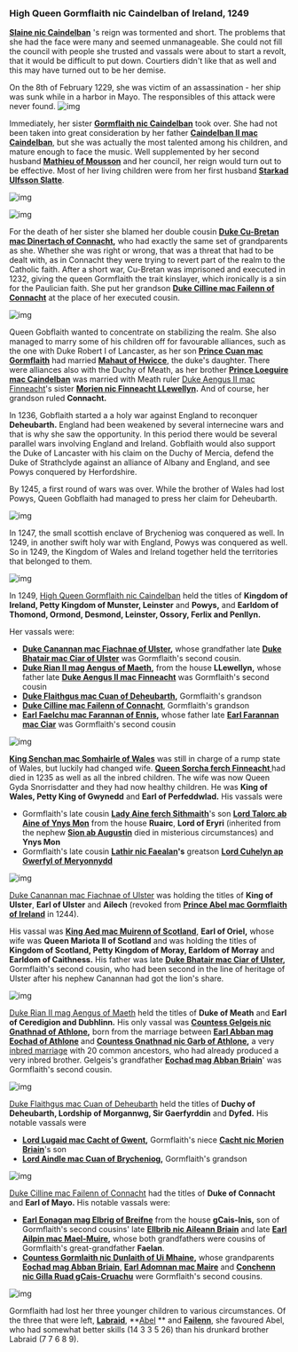 ### High Queen Gormflaith nic Caindelban of Ireland, 1249

**[Slaine nic Caindelban](../p/slaine_nic_caindelban_1212.md)** 's reign was tormented and short. The problems that she had the face were many and seemed unmanageable. She could not fill the council with people she trusted and vassals were about to start a revolt, that it would be difficult to put down. Courtiers didn't like that as well and this may have turned out to be her demise.

On the 8th of February 1229, she was victim of an assassination - her ship was sunk while in a harbor in Mayo. The responsibles of this attack were never found. 
![img](14-Queen-Gobflaith-1249/death1.JPG)

Immediately, her sister **[Gormflaith nic Caindelban](../p/gormflaith_nic_caindelban_1171.md)** took over. She had not been taken into great consideration by her father **[Caindelban II mac Caindelban](../p/caindelban_ii_mac_caindelban_1147.md)**, but she was actually the most talented among his children, and mature enough to face the music. Well supplemented by her second husband **[Mathieu of Mousson](../p/mathieu_de_mousson_1187.md)** and her council, her reign would turn out to be effective. Most of her living children were from her first husband **[Starkad Ulfsson Slatte](../p/starkad_ulfsson_1170.md)**.

![img](14-Queen-Gobflaith-1249/queen1.jpg)

![img](14-Queen-Gobflaith-1249/king1.jpg)

For the death of her sister she blamed her double cousin **[Duke Cu-Bretan mac Dinertach of Connacht](../p/cuan_mac_gormflaith_1216.md),** who had exactly the same set of grandparents as she. Whether she was right or wrong, that was a threat that had to be dealt with, as in Connacht they were trying to revert part of the realm to the Catholic faith. After a short war, Cu-Bretan was imprisoned and executed in 1232, giving the queen Gormflaith the trait kinslayer, which ironically is a sin for the Paulician faith. She put her grandson **[Duke Cilline mac Failenn of Connacht](../p/cilline_mac_failenn_1215.md)** at the place of her executed cousin.

![img](14-Queen-Gobflaith-1249/map2.jpg)

Queen Gobflaith wanted to concentrate on stabilizing the realm. She also managed to marry some of his children off for favourable alliances, such as the one with Duke Robert I of Lancaster, as her son [**Prince** ](../p/cu-bretan_mac_dinertach_1161.md)**[Cuan mac Gormflaith](../p/cu-bretan_mac_dinertach_1161.md)** had married [**Mahaut of Hwicce**,](../p/mahaut_of_hwicce_1217.md) the duke's daughter. There were alliances also with the Duchy of Meath, as her brother **[Prince Loeguire mac Caindelban](../p/loeguire_mac_caindelban_1182.md)** was married with Meath ruler [Duke Aengus II mac Finneacht](../p/aengus_ii_mac_finneacht_1177.md)'s sister **[Morien nic Finneacht LLewellyn](../p/morien_nic_finneacht_1183.md).** And of course, her grandson ruled **Connacht.**

In 1236, Gobflaith started a a holy war against England to reconquer **Deheubarth.** England had been weakened by several internecine wars and that is why she saw the opportunity. In this period there would be several parallel wars involving England and Ireland. Gobflaith would also support the Duke of Lancaster with his claim on the Duchy of Mercia, defend the Duke of Strathclyde against an alliance of Albany and England, and see Powys conquered by Herfordshire.

By 1245, a first round of wars was over. While the brother of Wales had lost Powys, Queen Gobflaith had managed to press her claim for Deheubarth.

![img](14-Queen-Gobflaith-1249/map3.jpg)

In 1247, the small scottish enclave of Brycheniog was conquered as well. In 1249, in another swift holy war with England, Powys was conquered as well. So in 1249, the Kingdom of Wales and Ireland together held the territories that belonged to them.

![img](14-Queen-Gobflaith-1249/map4.jpg)

In 1249, [High Queen Gormflaith nic Caindelban](../p/gormflaith_nic_caindelban_1171.md) held the titles of **Kingdom of Ireland, Petty Kingdom of Munster, Leinster** and **Powys,** and **Earldom of Thomond, Ormond, Desmond, Leinster, Ossory, Ferlix and Penllyn.**

Her vassals were:

- **[Duke Canannan mac Fiachnae of Ulster](../p/canannan_mac_fiachnae_1219.md),** whose grandfather late **[Duke Bhatair mac Ciar of Ulster](../p/bhatair_mac_ciar_1167.md)** was Gormflaith's second cousin.
- **[Duke Rian II mag Aengus of Maeth](../p/rian_ii_mag_aengus_1208.md),** from the house **LLewellyn,** whose father late **[Duke Aengus II mac Finneacht](../p/aengus_ii_mac_finneacht_1177.md)** was Gormflaith's second cousin 
- **[Duke Flaithgus mac Cuan of Deheubarth](../p/flaithgus_mac_cuan_1236.md),** Gormflaith's grandson
- **[Duke Cilline mac Failenn of Connacht](../p/cilline_mac_failenn_1215.md)**,  Gormflaith's grandson
- **[Earl Faelchu mac Farannan of Ennis](../p/faelchu_mac_farannan_1212.md),** whose father late **[Earl Farannan mac Ciar](../p/farannan_mac_ciar_1179.md)** was Gormflaith's second cousin 

![img](14-Queen-Gobflaith-1249/map5.jpg)

**[King Senchan mac Somhairle of Wales](../p/senchan_mac_somhairle_1188.md)** was still in charge of a rump state of Wales, but luckily had changed wife. **[Queen Sorcha ferch Finneacht ](../p/sorcha_ferch_finneacht_1172.md)** had died in 1235 as well as all the inbred children. The wife was now Queen Gyda Snorrisdatter and they had now healthy children. He was **King of Wales, Petty King of Gwynedd** and **Earl of Perfeddwlad.** His vassals were

- Gormflaith's late cousin **[Lady Aine ferch Sithmaith](../p/aine_ferch_sithmaith_1169.md)**'s son **[Lord Talorc ab Aine of Ynys Mon](../p/talorc_ab_aine_1200.md)** from the house **Ruairc**, **Lord of Eryri** (inherited from the nephew **[Sion ab Augustin]('../p/sion_ab_augustin_1224.md)** died in misterious circumstances) and **Ynys Mon**
- Gormflaith's late cousin **[Lathir nic Faealan](../p/lathir_nic_faelan_1162.md)'s** greatson **[Lord Cuhelyn ap Gwerfyl of Meryonnydd](../p/cuhelyn_ap_gwerfyl_1201.md)**

![img](14-Queen-Gobflaith-1249/map6.jpg)

[Duke Canannan mac Fiachnae of Ulster](../p/canannan_mac_fiachnae_1219.md) was holding the titles of **King of Ulster**, **Earl of Ulster** and **Ailech** (revoked from **[Prince Abel mac Gormflaith of Ireland](../p/abel_mac_gormflaith_1190.md)** in 1244). 

His vassal was **[King Aed mac Muirenn of Scotland](../p/aed_mac_muirenn_1209.md)**, **Earl of Oriel,** whose wife was **Queen Mariota II of Scotland** and was holding the titles of **Kingdom of Scotland, Petty Kingdom of Moray, Earldom of Morray** and **Earldom of Caithness.** His father was late **[Duke Bhatair mac Ciar of Ulster](../p/bhatair_mac_ciar_1167.md),** Gormflaith's second cousin, who had been second in the line of heritage of Ulster after his nephew Canannan had got the lion's share.

![img](14-Queen-Gobflaith-1249/map8.jpg)

[Duke Rian II mag Aengus of Maeth](../p/rian_ii_mag_aengus_1208.md) held the titles of **Duke of Meath** and **Earl of Ceredigion and Dubhlinn.** His only vassal was **[Countess Gelgeis nic Gnathnad of Athlone](../p/gelgeis_nic_gnathnad_1217.md),** born from the marriage between **[Earl Abban mag Eochad of Athlone](../p/abban_mag_eochad_1181.md)** and **[Countess Gnathnad nic Garb of Athlone](../p/gnathnad_nic_garb_1191.md),** a very [inbred marriage](https://drive.google.com/file/d/1Z-jA0pGaKnSorsTJ71tgqQCbmS4y_xhz/view?usp=sharing) with 20 common ancestors, who had already produced a very inbred brother. Gelgeis's grandfather **[Eochad mag Abban Briain](../p/eochad_mag_abban_1163.md)**' was Gormflaith's second cousin.

![img](14-Queen-Gobflaith-1249/map9.jpg)

[Duke Flaithgus mac Cuan of Deheubarth](../p/flaithgus_mac_cuan_1236.md) held the titles of **Duchy of Deheubarth, Lordship of Morgannwg, Sir Gaerfyrddin** and **Dyfed.** His notable vassals were 

- **[Lord Lugaid mac Cacht of Gwent](../p/lugaid_mac_cacht_1227.md),** Gormflaith's niece [**Cacht nic Morien Briain**](../p/cacht_nic_morien_1201.md)'s son
- **[Lord Aindle mac Cuan of Brycheniog](../p/aindle_mac_cuan_1242.md),** Gormflaith's grandson

![img](14-Queen-Gobflaith-1249/map10.jpg)

[Duke Cilline mac Failenn of Connacht](../p/cilline_mac_failenn_1215.md) had the titles of **Duke of Connacht** and **Earl of Mayo.** His notable vassals were:

-  **[Earl Eonagan mag Elbrig of Breifne](../p/eonagan_mag_ellbrig_1193.md)** from the house **gCais-Inis,** son of Gormflaith's second cousins' late **[Ellbrib nic Aileann Briain](https://drive.google.com/file/d/1Z7HcJg5O9_npQcoZcs1Krpu6HA7K4Wx8/view?usp=sharing)** and late **[Earl Ailpin mac Mael-Muire](../p/ailpin_mac_mael-muire_1158.md),** whose both grandfathers were cousins of Gormflaith's great-grandfather **Faelan**.
- **[Countess Gormlaith nic Dunlaith of Ui Mhaine](../p/gormlaith_nic_dunlaith_1214.md),** whose grandparents [**Eochad mag Abban Briain**,](../p/eochad_mag_abban_1163.md) [**Earl Adomnan mac Maire**](../p/adomnan_mac_maire_1162.md) and [**Conchenn nic Gilla Ruad gCais-Cruachu**](../p/conchenn_nic_gilla-ruad_1163.md) were Gormflaith's second cousins.

![img](14-Queen-Gobflaith-1249/map11.jpg)

Gormflaith had lost her three younger children to various circumstances. Of the three that were left, **[Labraid](../p/labraid_mac_gormflaith_1188.md)**, **[Abel](../p/abel_mac_gormflaith_1190.md) ** and **[Failenn](../p/failenn_nic_gormflaith_1193.md)**, she favoured Abel, who had somewhat better skills (14 3 3 5 26) than his drunkard brother Labraid (7 7 6 8 9).

